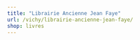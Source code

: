 ```yaml
---
title: "Librairie Ancienne Jean Faye"
url: /vichy/librairie-ancienne-jean-faye/
shop: livres
---
```

